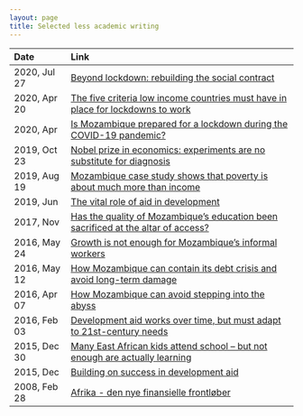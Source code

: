 ```yaml
---
layout: page
title: Selected less academic writing
---
```

<style>
table:nth-of-type(1) {
    display:table;
    width:100%;
}
table:nth-of-type(1) th:nth-of-type(1) {
    width:20%;
}
</style>
| Date | Link |
| :--- | :--- |
| 2020, Jul 27 | [Beyond lockdown: rebuilding the social contract](https://www.globaldev.blog/blog/beyond-lockdown-rebuilding-social-contract) |
| 2020, Apr 20 | [The five criteria low income countries must have in place for lockdowns to work](https://theconversation.com/the-five-criteria-low-income-countries-must-have-in-place-for-lockdowns-to-work-136263) |
| 2020, Apr | [Is Mozambique prepared for a lockdown during the COVID-19 pandemic?](https://www.wider.unu.edu/publication/mozambique-prepared-lockdown-during-covid-19-pandemic) |
| 2019, Oct 23 | [Nobel prize in economics: experiments are no substitute for diagnosis](https://theconversation.com/nobel-prize-in-economics-experiments-are-no-substitute-for-diagnosis-125575) |
| 2019, Aug 19 | [Mozambique case study shows that poverty is about much more than income](https://theconversation.com/mozambique-case-study-shows-that-poverty-is-about-much-more-than-income-121639) |
| 2019, Jun  | [The vital role of aid in development ](https://www.wider.unu.edu/publication/vital-role-aid-development) |
| 2017, Nov | [Has the quality of Mozambique’s education been sacrificed at the altar of access?](https://www.wider.unu.edu/publication/has-quality-mozambique%E2%80%99s-education-been-sacrificed-altar-access) |
| 2016, May 24 | [Growth is not enough for Mozambique’s informal workers](https://blogs.worldbank.org/jobs/growth-not-enough-mozambique-s-informal-workers) |
| 2016, May 12 | [How Mozambique can contain its debt crisis and avoid long-term damage](https://theconversation.com/how-mozambique-can-contain-its-debt-crisis-and-avoid-long-term-damage-59180) |
| 2016, Apr 07 | [How Mozambique can avoid stepping into the abyss](https://theconversation.com/how-mozambique-can-avoid-stepping-into-the-abyss-57356) |
| 2016, Feb 03 | [Development aid works over time, but must adapt to 21st-century needs](https://theconversation.com/development-aid-works-over-time-but-must-adapt-to-21st-century-needs-52910) |
| 2015, Dec 30 | [Many East African kids attend school – but not enough are actually learning](https://theconversation.com/many-east-african-kids-attend-school-but-not-enough-are-actually-learning-48529) |
| 2015, Dec | [Building on success in development aid ](https://www.wider.unu.edu/publication/building-success-development-aid)  |
| 2008, Feb 28 | [Afrika - den nye finansielle frontløber](https://www.information.dk/udland/2008/02/afrika-nye-finansielle-frontloeber) |